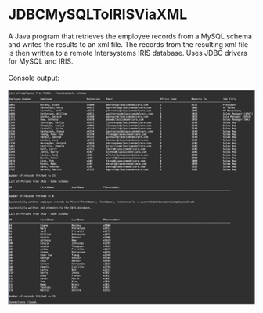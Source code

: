 # JDBCMySQLToIRISViaXML
A Java program that retrieves the employee records from a MySQL schema and writes the results to an xml file. The records from the resulting xml file is then written to a remote  Intersystems IRIS database. Uses JDBC drivers for MySQL and IRIS. </br></br>
Console output:</br></br>
![Console output](https://raw.githubusercontent.com/angelo-lopez/JDBCMySQLToIRISViaXML/master/Screenshot%202020-05-14%20at%2022.20.35.png)
